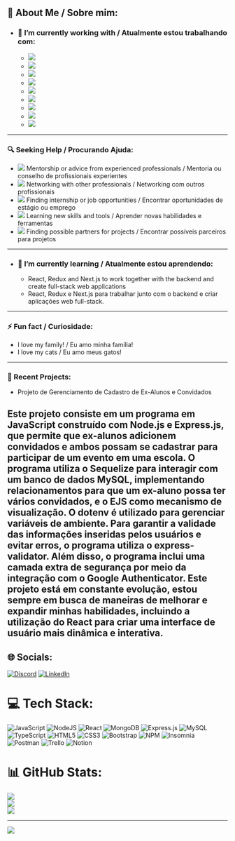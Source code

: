 ## 💫 About Me / Sobre mim:

- ### 🔭 I’m currently working with / Atualmente estou trabalhando com:
  - <img src="https://img.shields.io/badge/-Node.js-339933?style=flat-square&logo=node.js&logoColor=white"> 
  - <img src="https://img.shields.io/badge/-JavaScript-F7DF1E?style=flat-square&logo=javascript&logoColor=black">
  - <img src="https://img.shields.io/badge/-MySQL-4479A1?style=flat-square&logo=mysql&logoColor=white"> 
  - <img src="https://img.shields.io/badge/-MongoDB-47A248?style=flat-square&logo=mongodb&logoColor=white"> 
  - <img src="https://img.shields.io/badge/-Sequelize-52B0E7?style=flat-square&logo=sequelize&logoColor=white"> 
  - <img src="https://img.shields.io/badge/-Mongoose-880000?style=flat-square&logo=mongoose&logoColor=white"> 
  - <img src="https://img.shields.io/badge/-Express.js-000000?style=flat-square&logo=express&logoColor=white"> 
  - <img src="https://img.shields.io/badge/-Bulma-00D1B2?style=flat-square&logo=bulma&logoColor=white"> 
  - <img src="https://img.shields.io/badge/-Bootstrap-7952B3?style=flat-square&logo=bootstrap&logoColor=white"> 
---


### 🔍 Seeking Help / Procurando Ajuda:
- <img src="https://img.shields.io/badge/-👨‍💼%20Mentorship%20or%20Advice-00BFFF?style=flat-square"> Mentorship or advice from experienced professionals / Mentoria ou conselho de profissionais experientes
- <img src="https://img.shields.io/badge/-🤝%20Networking-00BFFF?style=flat-square"> Networking with other professionals / Networking com outros profissionais
- <img src="https://img.shields.io/badge/-💼%20Job%20Opportunities-00BFFF?style=flat-square"> Finding internship or job opportunities / Encontrar oportunidades de estágio ou emprego
- <img src="https://img.shields.io/badge/-🌱%20Learning-00BFFF?style=flat-square"> Learning new skills and tools / Aprender novas habilidades e ferramentas
- <img src="https://img.shields.io/badge/-🤝%20Partnership-00BFFF?style=flat-square"> Finding possible partners for projects / Encontrar possíveis parceiros para projetos

---




- ### 🌱 I’m currently learning / Atualmente estou aprendendo:
  - React, Redux and Next.js to work together with the backend and create full-stack web applications
  - React, Redux e Next.js para trabalhar junto com o backend e criar aplicações web full-stack.
---
### ⚡ Fun fact / Curiosidade:
- I love my family! / Eu amo minha família!
- I love my cats / Eu amo meus gatos!
---

### 🚀 Recent Projects:
- Projeto de Gerenciamento de Cadastro de Ex-Alunos e Convidados

Este projeto consiste em um programa em JavaScript construído com Node.js e Express.js, que permite que ex-alunos adicionem convidados e ambos possam se cadastrar para participar de um evento em uma escola. O programa utiliza o Sequelize para interagir com um banco de dados MySQL, implementando relacionamentos para que um ex-aluno possa ter vários convidados, e o EJS como mecanismo de visualização. O dotenv é utilizado para gerenciar variáveis de ambiente. Para garantir a validade das informações inseridas pelos usuários e evitar erros, o programa utiliza o express-validator. Além disso, o programa inclui uma camada extra de segurança por meio da integração com o Google Authenticator. Este projeto está em constante evolução, estou sempre em busca de maneiras de melhorar e expandir minhas habilidades, incluindo a utilização do React para criar uma interface de usuário mais dinâmica e interativa.
---


## 🌐 Socials:
[![Discord](https://img.shields.io/badge/Discord-%237289DA.svg?logo=discord&logoColor=white)](https://discord.gg/RobinhoNonato#9045) 
[![LinkedIn](https://img.shields.io/badge/LinkedIn-%230077B5.svg?logo=linkedin&logoColor=white)](https://linkedin.com/in/robson-nonato-b67a1123b) 

# 💻 Tech Stack:
![JavaScript](https://img.shields.io/badge/javascript-%23323330.svg?style=for-the-badge&logo=javascript&logoColor=%23F7DF1E) ![NodeJS](https://img.shields.io/badge/node.js-6DA55F?style=for-the-badge&logo=node.js&logoColor=white) ![React](https://img.shields.io/badge/react-%2320232a.svg?style=for-the-badge&logo=react&logoColor=%2361DAFB) ![MongoDB](https://img.shields.io/badge/MongoDB-%234ea94b.svg?style=for-the-badge&logo=mongodb&logoColor=white) ![Express.js](https://img.shields.io/badge/express.js-%23404d59.svg?style=for-the-badge&logo=express&logoColor=%2361DAFB) ![MySQL](https://img.shields.io/badge/mysql-%2300f.svg?style=for-the-badge&logo=mysql&logoColor=white) ![TypeScript](https://img.shields.io/badge/typescript-%23007ACC.svg?style=for-the-badge&logo=typescript&logoColor=white) ![HTML5](https://img.shields.io/badge/html5-%23E34F26.svg?style=for-the-badge&logo=html5&logoColor=white) ![CSS3](https://img.shields.io/badge/css3-%231572B6.svg?style=for-the-badge&logo=css3&logoColor=white) ![Bootstrap](https://img.shields.io/badge/bootstrap-%23563D7C.svg?style=for-the-badge&logo=bootstrap&logoColor=white) ![NPM](https://img.shields.io/badge/NPM-%23000000.svg?style=for-the-badge&logo=npm&logoColor=white) ![Insomnia](https://img.shields.io/badge/Insomnia-black?style=for-the-badge&logo=insomnia&logoColor=5849BE) ![Postman](https://img.shields.io/badge/Postman-FF6C37?style=for-the-badge&logo=postman&logoColor=white)  ![Trello](https://img.shields.io/badge/Trello-%23026AA7.svg?style=for-the-badge&logo=Trello&logoColor=white) ![Notion](https://img.shields.io/badge/Notion-%23000000.svg?style=for-the-badge&logo=notion&logoColor=white)
# 📊 GitHub Stats:
![](https://github-readme-stats.vercel.app/api?username=NonattoDev&theme=radical&hide_border=false&include_all_commits=true&count_private=true)<br/>
![](https://github-readme-streak-stats.herokuapp.com/?user=NonattoDev&theme=radical&hide_border=false)<br/>
![](https://github-readme-stats.vercel.app/api/top-langs/?username=NonattoDev&theme=radical&hide_border=false&include_all_commits=true&count_private=true&layout=compact)

---
[![](https://visitcount.itsvg.in/api?id=NonattoDev&icon=0&color=0)](https://visitcount.itsvg.in)

<!-- Proudly created with GPRM ( https://gprm.itsvg.in ) -->
